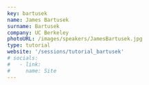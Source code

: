 ```yaml
---
key: bartusek
name: James Bartusek
surname: Bartusek
company: UC Berkeley
photoURL: /images/speakers/JamesBartusek.jpg
type: tutorial
website: '/sessions/tutorial_bartusek'
# socials:
#   - link: 
#     name: Site
---
```

